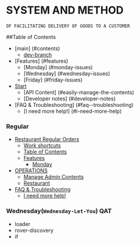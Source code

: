 
# SYSTEM AND METHOD 
`OF FACILITATING DELIVERY OF GOODS TO A CUSTOMER`

##Table of Contents
- [main] (#contents)
    - [dev-branch](#shortcuts)
- [Features] (#features)
    - [Monday] (#monday-issues)
    - [Wednesday] (#wednesday-issues)
    - [Friday] (#friday-issues)
- [Start](#start-startup)
    - [API Content] (#easily-manage-the-contents)
    - [Developer notes] (#developer-notes)
- [FAQ & Troubleshooting] (#faq--troubleshooting)
    - [I need more help!] (#i-need-more-help)




### Regular 

- [Restaurant Regular Orders](#contents)
    - [Work shortcuts](#shortcuts)
    - [Table of Contents](#table-of-contents)
  - [Features](#features)
    - [Monday](https://github.com/ery-day-bradly/TRN-EmptyR/issues/4)
 - [OPERATIONS](#start-startup)
    - [Manage Admin Contents](#easily-manage-the-contents)
    - [Restaurant](#restaurant-notes)
  - [FAQ & Troubleshooting](#faq--troubleshooting)
    - [I need more help!](#i-need-more-help)


### Wednesday(`Wednesday-Let-You`) QAT 
 - loader
 - rover-discovery
 - if  


